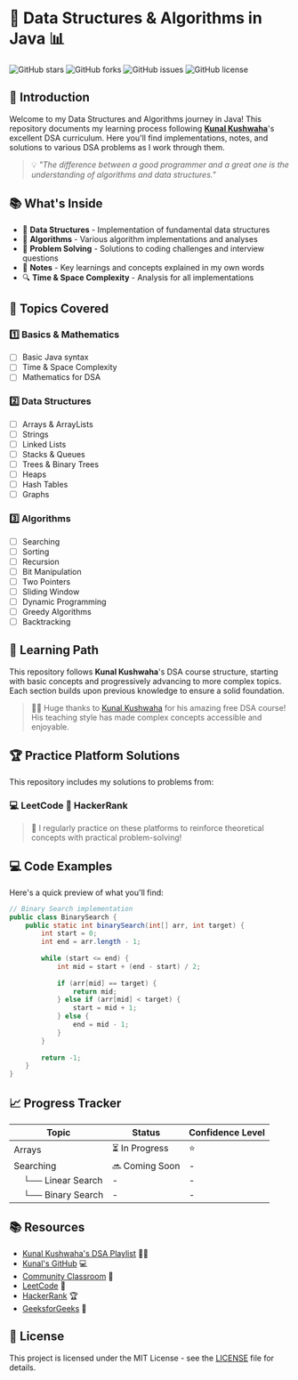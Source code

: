 # 🚀 Data Structures & Algorithms in Java 📊

![GitHub stars](https://img.shields.io/github/stars/tran203/DSA?style=social)
![GitHub forks](https://img.shields.io/github/forks/tran203/DSA?style=social)
![GitHub issues](https://img.shields.io/github/issues/tran203/DSA)
![GitHub license](https://img.shields.io/github/license/tran203/DSA)

## 🧩 Introduction

Welcome to my Data Structures and Algorithms journey in Java! This repository documents my learning process following **[Kunal Kushwaha](https://www.youtube.com/KunalKushwaha)**'s excellent DSA curriculum. Here you'll find implementations, notes, and solutions to various DSA problems as I work through them.

> 💡 *"The difference between a good programmer and a great one is the understanding of algorithms and data structures."*

## 📚 What's Inside

- 📂 **Data Structures** - Implementation of fundamental data structures
- 🧮 **Algorithms** - Various algorithm implementations and analyses
- 🧠 **Problem Solving** - Solutions to coding challenges and interview questions
- 📝 **Notes** - Key learnings and concepts explained in my own words
- 🔍 **Time & Space Complexity** - Analysis for all implementations

## 🎯 Topics Covered

### 1️⃣ Basics & Mathematics
- [ ] Basic Java syntax
- [ ] Time & Space Complexity
- [ ] Mathematics for DSA

### 2️⃣ Data Structures
- [ ] Arrays & ArrayLists
- [ ] Strings
- [ ] Linked Lists
- [ ] Stacks & Queues
- [ ] Trees & Binary Trees
- [ ] Heaps
- [ ] Hash Tables
- [ ] Graphs

### 3️⃣ Algorithms
- [ ] Searching
- [ ] Sorting
- [ ] Recursion
- [ ] Bit Manipulation
- [ ] Two Pointers
- [ ] Sliding Window
- [ ] Dynamic Programming
- [ ] Greedy Algorithms
- [ ] Backtracking

## 🚀 Learning Path

This repository follows **Kunal Kushwaha**'s DSA course structure, starting with basic concepts and progressively advancing to more complex topics. Each section builds upon previous knowledge to ensure a solid foundation.

> 👨‍🏫 Huge thanks to [Kunal Kushwaha](https://www.youtube.com/c/KunalKushwaha) for his amazing free DSA course! His teaching style has made complex concepts accessible and enjoyable.

## 🏆 Practice Platform Solutions

This repository includes my solutions to problems from:

### 💻 LeetCode   🧩 HackerRank 


> 🔄 I regularly practice on these platforms to reinforce theoretical concepts with practical problem-solving!

## 💻 Code Examples

Here's a quick preview of what you'll find:

```java
// Binary Search implementation
public class BinarySearch {
    public static int binarySearch(int[] arr, int target) {
        int start = 0;
        int end = arr.length - 1;
        
        while (start <= end) {
            int mid = start + (end - start) / 2;
            
            if (arr[mid] == target) {
                return mid;
            } else if (arr[mid] < target) {
                start = mid + 1;
            } else {
                end = mid - 1;
            }
        }
        
        return -1;
    }
}
```

## 📈 Progress Tracker

<!--
| Topic | Status | Confidence Level |
|-------|--------|------------------|
| Arrays | ⏳ In Progress | ⭐⭐⭐ |
| Binary Search | 🔄 Revisiting | ⭐⭐⭐⭐ |
| Recursion | 📝 Notes Done | ⭐⭐ |
| Sorting | 🎯 Started | ⭐⭐ |
| Linked Lists | 🔜 Coming Soon | - |
| LeetCode Easy Problems | ⏳ In Progress | ⭐⭐⭐ |
| HackerRank Algorithm Section | 🔄 Working Through | ⭐⭐ | -->

| Topic | Status | Confidence Level |
|-------|--------|------------------|
| Arrays | ⏳ In Progress | ⭐ |
| Searching | 🔜 Coming Soon | - |
| &nbsp;&nbsp;&nbsp;&nbsp;└── Linear Search | - | - |
| &nbsp;&nbsp;&nbsp;&nbsp;└── Binary Search | - | - |


## 📚 Resources

- [Kunal Kushwaha's DSA Playlist](https://www.youtube.com/playlist?list=PL9gnSGHSqcnr_DxHsP7AW9ftq0AtAyYqJ) 👨‍🏫
- [Kunal's GitHub](https://github.com/kunal-kushwaha) 💻
- [Community Classroom](https://www.communityclassroom.io/) 🏫
- [LeetCode](https://leetcode.com/) 🧩
- [HackerRank](https://www.hackerrank.com/) 🏆
- [GeeksforGeeks](https://www.geeksforgeeks.org/) 📖

## 📝 License

This project is licensed under the MIT License - see the [LICENSE](LICENSE) file for details.
